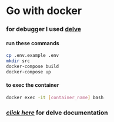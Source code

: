 # Go with docker

### for debugger I used [**delve**](https://github.com/go-delve/delve)

#### run these commands
```bash
cp .env.example .env
mkdir src
docker-compose build
docker-compose up
```
#### to exec the container 
```bash
docker exec -it [container_name] bash
```
### [***click here***](https://github.com/go-delve/delve/tree/master/Documentation) for delve documentation


